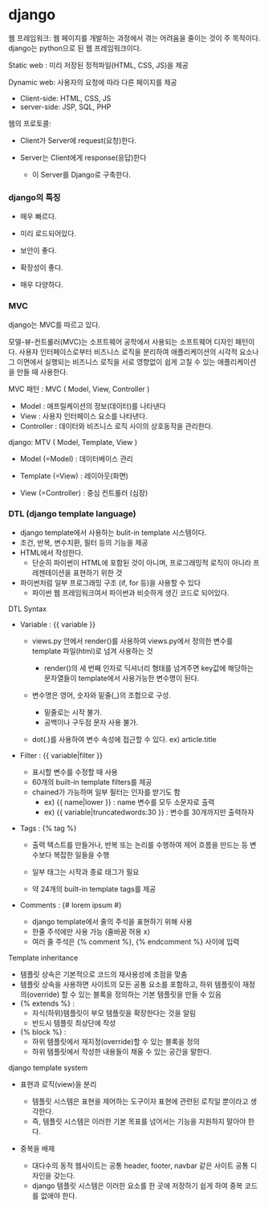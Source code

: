 # django

웹 프레임워크: 웹 페이지를 개발하는 과정에서 겪는 어려움을 줄이는 것이 주 목적이다. django는 python으로 된 웹 프레임워크이다.



Static web : 미리 저장된 정적파일(HTML, CSS, JS)을 제공

Dynamic web: 사용자의 요청에 따라 다른 페이지를 제공

- Client-side: HTML, CSS, JS
- server-side: JSP, SQL, PHP 



웹의 프로토콜:

- Client가 Server에 request(요청)한다.

- Server는 Client에게 response(응답)한다
  - 이 Server를 Django로 구축한다.





### django의 특징

- 매우 빠르다.

- 미리 로드되어있다.

- 보안이 좋다.

- 확장성이 좋다.

- 매우 다양하다.

  



### MVC

django는 MVC를 따르고 있다.

모델-뷰-컨트롤러(MVC)는 소프트웨어 공학에서 사용되는 소프트웨어 디자인 패턴이다. 사용자 인터페이스로부터 비즈니스 로직을 분리하여 애플리케이션의 시각적 요소나 그 이면에서 실행되는 비즈니스 로직을 서로 영향없이 쉽게 고칠 수 있는 애플리케이션을 만들 때 사용한다.

MVC 패턴 : MVC ( Model, View, Controller )

- Model : 애프릴케이션의 정보(데이터)를 나타낸다
- View : 사용자 인터페이스 요소를 나타낸다.
- Controller : 데이터와 비즈니스 로직 사이의 상호동작을 관리한다.

django: MTV ( Model, Template, View )

- Model (=Model) : 데이터베이스 관리

- Template (=View) : 레이아웃(화면)

- View (=Controller) : 중심 컨트롤러 (심장)



### DTL (django template language)

- django template에서 사용하는 bulit-in template 시스템이다.
- 조건, 반복, 변수치환, 필터 등의 기능을 제공
- HTML에서 작성한다.
  - 단순히 파이썬이 HTML에 포함된 것이 아니며, 프로그래밍적 로직이 아니라 프레젠테이션을 표현하기 위한 것
- 파이썬처럼 일부 프로그래밍 구조 (if, for 등)을 사용할 수 있다
  - 파이썬 웹 프레임워크여서 파이썬과 비슷하게 생긴 코드로 되어있다.



DTL Syntax

- Variable : {{ variable }} 
  - views.py 안에서 render()를 사용하여 views.py에서 정의한 변수를 template 파일(html)로 넘겨 사용하는 것
  
    - render()의 세 번째 인자로 딕셔너리 형태를 넘겨주면 key값에 해당하는 문자열들이 template에서 사용가능한 변수명이 된다.
  
  - 변수명은 영어, 숫자와 밑줄(_)의 조합으로 구성.
  
    - 밑줄로는 시작 불가. 
    - 공백이나 구두점 문자 사용 불가.
  
  - dot(.)를 사용하여 변수 속성에 접근할 수 있다. ex) article.title
  
    
  
- Filter : {{ variable|filter }}
  - 표시할 변수를 수정할 때 사용
  - 60개의 built-in template filters를 제공
  - chained가 가능하며 일부 필터는 인자를 받기도 함 
    - ex) {{ name|lower }} : name 변수를 모두 소문자로 출력
    - ex) {{ variable|truncatedwords:30 }} : 변수를 30개까지만 출력하자
  
  
  
- Tags : {% tag %}

  - 출력 텍스트를 만들거나, 반복 또는 논리를 수행하여 제어 흐름을 만드는 등 변수보다 복잡한 일들을 수행

  - 일부 태그는 시작과 종료 태그가 필요

  - 약 24개의 built-in template tags를 제공

    

- Comments : {# lorem ipsum #}
  - django template에서 줄의 주석을 표현하기 위해 사용
  - 한줄 주석에만 사용 가능 (줄바꿈 허용  x)
  - 여러 줄 주석은 {% comment %}, {% endcomment %} 사이에 입력





Template inheritance

- 템플릿 상속은 기본적으로 코드의 재사용성에 초점을 맞춤
- 템플릿 상속을 사용하면 사이트의 모든 공통 요소를 포함하고, 하위 템플릿이 재정의(override) 할 수 있는 블록을 정의하는 기본 템플릿을 만들 수 있음
- {% extends %} : 
  - 자식(하위)템플릿이 부모 템플릿을 확장한다는 것을 알림
  - 반드시 템플릿 최상단에 작성
- {% block %} :
  - 하위 템플릿에서 재지정(override)할 수 있는 블록을 정의
  - 하위 템플릿에서 작성한 내용들이 채울 수 있는 공간을 말한다.





django template system

- 표현과 로직(view)을 분리

  - 템플릿 시스템은 표현을 제어하는 도구이자 표현에 관련된 로직일 뿐이라고 생각한다.
  - 즉, 템플릿 시스템은 이러한 기본 목표를 넘어서는 기능을 지원하지 말아야 한다.

- 중복을 배제

  - 대다수의 동적 웹사이트는 공통 header, footer, navbar 같은 사이트 공통 디자인을 갖는다.
  - django 템플릿 시스템은 이러한 요소를 한 곳에 저장하기 쉽게 하여 중복 코드를 없애야 한다.

  

